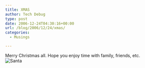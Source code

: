 ```yaml
---
title: XMAS
author: Tech Debug
type: post
date: 2006-12-24T04:30:16+00:00
url: /blog/2006/12/24/xmas/
categories:
  - Musings

---
```

Merry Christmas all. Hope you enjoy time with family, friends, etc.  
<img decoding="async" id="image12" src="https://techdebug.com/wp-content/uploads/2006/12/xmas.jpg" alt="Santa" />